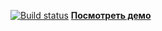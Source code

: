 [![Build status](https://ci.appveyor.com/api/projects/status/3mrosxgee9h71330?svg=true)](https://ci.appveyor.com/project/SergeiZelenkov/http)
**[Посмотреть демо](https://SergeiZelenkov.github.io/http/)**
